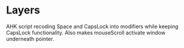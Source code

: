 # Layers
AHK script recoding Space and CapsLock into modifiers while keeping CapsLock functionality.  Also makes mouseScroll activate window underneath pointer.
